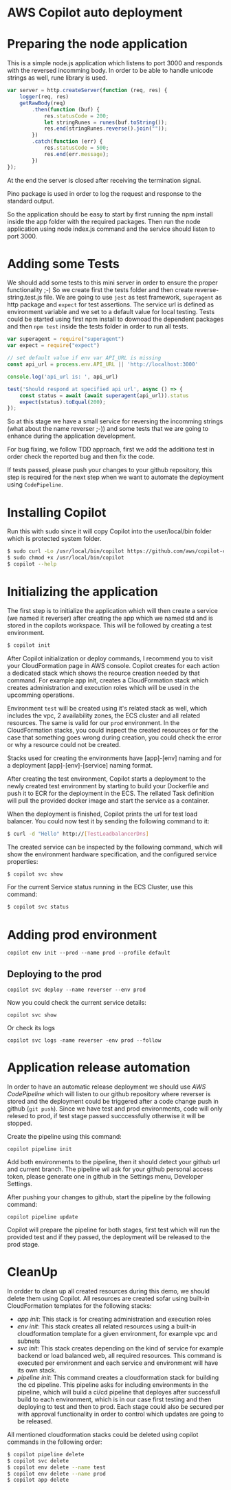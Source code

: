 # AWS Copilot auto deployment

# Preparing the node application

This is a simple node.js application which listens to port 3000 and responds with the reversed incomming body. In order to be able to handle unicode strings as well, rune library is used.

```js
var server = http.createServer(function (req, res) {
    logger(req, res)
    getRawBody(req)
        .then(function (buf) {
            res.statusCode = 200;
            let stringRunes = runes(buf.toString());
            res.end(stringRunes.reverse().join(""));
        })
        .catch(function (err) {
            res.statusCode = 500;
            res.end(err.message);
        })
});
```

At the end the server is closed after receiving the termination signal.

Pino package is used in order to log the request and response to the standard output.

So the application should be easy to start by first running the npm install inside the app folder with the required packages. Then run the node application using node index.js command and the service should listen to port 3000.

# Adding some Tests

We should add some tests to this mini server in order to ensure the proper functionality ;-) So we create first the tests folder and then create reverse-string.test.js file. We are going to use `jest` as test framework, `superagent` as http package and `expect` for test assertions. The service url is defined as environment variable and we set to a default value for local testing. Tests could be started using first npm install to downoad the dependent packages and then `npm test` inside the tests folder in order to run all tests.

```js
var superagent = require("superagent")
var expect = require("expect")

// set default value if env var API_URL is missing
const api_url = process.env.API_URL || 'http://localhost:3000'

console.log('api_url is: ', api_url)

test('Should respond at specified api url', async () => {
    const status = await (await superagent(api_url)).status
    expect(status).toEqual(200);
});
```

So at this stage we have a small service for reversing the incomming strings (what about the name reverser ;-)) and some tests that we are going to enhance during the application development. 

For bug fixing, we follow TDD approach, first we add the additiona test in order check the reported bug and then fix the code.

If tests passed, please push your changes to your github repository, this step is required for the next step when we want to automate the deployment using `CodePipeline`.

# Installing Copilot

Run this with sudo since it will copy Copilot into the user/local/bin folder which is protected system folder.

```bash
$ sudo curl -Lo /usr/local/bin/copilot https://github.com/aws/copilot-cli/releases/latest/download/copilot-linux
$ sudo chmod +x /usr/local/bin/copilot
$ copilot --help
```

# Initializing the application

The first step is to initialize the application which will then create a service (we named it reverser) after creating the app which we named std and is stored in the copilots workspace. This will be followed by creating a test environment. 

```bash
$ copilot init
```

After Copilot initialization or deploy commands, I recommend you to visit your CloudFormation page in AWS console. Copilot creates for each action a dedicated stack which shows the reource creation needed by that command. For example app init, creates a CloudFormation stack which creates administration and execution roles which will be used in the upcomming operations.

Environment `test` will be created using it's related stack as well, which includes the vpc, 2 availability zones, the ECS cluster and all related resources. The same is valid for our `prod` environment. In the CloudFormation stacks, you could inspect the created resources or for the case that something goes wrong during creation, you could check the error or why a resource could not be created.

Stacks used for creating the environments have [app]-[env] naming and for a deployment [app]-[env]-[service] naming format. 

After creating the test environment, Copilot starts a deployment to the newly created test environment by starting to build your Dockerfile and push it to ECR for the deployment in the ECS. The rellated Task definition will pull the provided docker image and start the service as a container.

When the deployment is finished, Copilot prints the url for test load balancer. You could now test it by sending the following command to it:

```bash
$ curl -d "Hello" http://[TestLoadbalancerDns]
```

The created service can be inspected by the following command, which will show the environment hardware specification, and the configured service properties:

```bash
$ copilot svc show
```

For the current Service status running in the ECS Cluster, use this command:

```bash
$ copilot svc status
```

# Adding prod environment

`copilot env init --prod --name prod --profile default`

## Deploying to the prod

`copilot svc deploy --name reverser --env prod`

Now you could check the current service details:

`copilot svc show`

Or check its logs

`copilot svc logs -name reverser -env prod --follow`

# Application release automation

In order to have an automatic release deployment we should use *AWS CodePipeline* which will listen to our github repository where reverser is stored and the deployment could be triggered after a code change push in github (`git push`). Since we have test and prod environments, code will only relesed to prod, if test stage passed succcessfully otherwise it will be stopped.

Create the pipeline using this command:

`copilot pipeline init`

Add both environments to the pipeline, then it should detect your github url and current branch. The pipeline wil ask for your github personal access token, please generate one in github in the Settings menu, Developer Settings.

After pushing your changes to github, start the pipeline by the following command:

`copilot pipeline update`

Copilot will prepare the pipeline for both stages, first test which will run the provided test and if they passed, the deployment will be released to the prod stage.

# CleanUp

In ordder to clean up all created resources during this demo, we should delete them using Copilot. All resources are created sofar using built-in CloudFormation templates for the following stacks:

- *app init*: This stack is for creating administration and execution roles
- *env init*: This stack creates all related resources using a built-in cloudformation template for a given environment, for example vpc and subnets
- *svc init*: This stack creates depending on the kind of service for example backend or load balanced web, all required resources. This command is executed per environment and each service and environment will have its own stack.
- *pipeline init*: This command creates a cloudformation stack for building the cd pipeline. This pipeline asks for including environments in the pipeline, which will build a ci/cd pipeline that deployes after successfull build to each environment, which is in our case first testing and then deploying to test and then to prod. Each stage could also be secured per with approval functionality in order to control which updates are going to be released.

All mentioned cloudformation stacks could be deleted using copilot commands in the following order:

```bash
$ copilot pipeline delete
$ copilot svc delete
$ copilot env delete --name test
$ copilot env delete --name prod
$ copilot app delete
```
